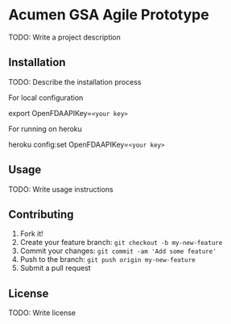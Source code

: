 # Acumen GSA Agile Prototype

TODO: Write a project description

## Installation

TODO: Describe the installation process

For local configuration

export OpenFDAAPIKey=`<your key>`

For running on heroku

heroku config:set OpenFDAAPIKey=`<your key>`


## Usage

TODO: Write usage instructions

## Contributing

1. Fork it!
2. Create your feature branch: `git checkout -b my-new-feature`
3. Commit your changes: `git commit -am 'Add some feature'`
4. Push to the branch: `git push origin my-new-feature`
5. Submit a pull request

## License

TODO: Write license